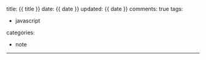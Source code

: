 title: {{ title }}
date: {{ date }}
updated: {{ date }}
comments: true
tags:
- javascript

categories: 
- note
---
